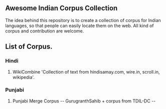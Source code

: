 ## Awesome Indian Corpus Collection

The idea behind this repository is to create a collection of corpus for Indian languages, so that people can easily locate them on the web. All kind of corpus and contribution are welcome.

## List of Corpus.

### Hindi
1. WikiCombine 'Collection of text from hindisamay.com, wire.in, scroll.in, wikipedia'.

### Punjabi
1. Punjabi Merge Corpus -- GurugranthSahib + corpus from TDIL-DC --
